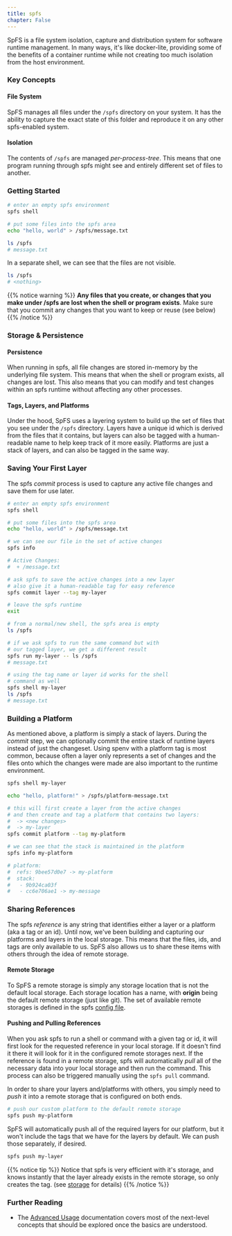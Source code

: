 ```yaml
---
title: spfs
chapter: False
---
```


SpFS is a file system isolation, capture and distribution system for software runtime management. In many ways, it's like docker-lite, providing some of the benefits of a container runtime while not creating too much isolation from the host environment.

### Key Concepts

#### File System

SpFS manages all files under the `/spfs` directory on your system. It has the ability to capture the exact state of this folder and reproduce it on any other spfs-enabled system.

#### Isolation

The contents of `/spfs` are managed _per-process-tree_. This means that one program running through spfs might see and entirely different set of files to another.

### Getting Started

```bash
# enter an empty spfs environment
spfs shell

# put some files into the spfs area
echo "hello, world" > /spfs/message.txt

ls /spfs
# message.txt
```

In a separate shell, we can see that the files are not visible.
```bash
ls /spfs
# <nothing>
```
{{% notice warning %}}
**Any files that you create, or changes that you make under /spfs are lost when the shell or program exists**. Make sure that you commit any changes that you want to keep or reuse (see below)
{{% /notice %}}

### Storage & Persistence

#### Persistence

When running in spfs, all file changes are stored in-memory by the underlying file system. This means that when the shell or program exists, all changes are lost. This also means that you can modify and test changes within an spfs runtime without affecting any other processes.

#### Tags, Layers, and Platforms

Under the hood, SpFS uses a layering system to build up the set of files that you see under the `/spfs` directory. Layers have a unique id which is derived from the files that it contains, but layers can also be tagged with a human-readable name to help keep track of it more easily. Platforms are just a stack of layers, and can also be tagged in the same way.

### Saving Your First Layer

The spfs _commit_ process is used to capture any active file changes and save them for use later.

```bash
# enter an empty spfs environment
spfs shell

# put some files into the spfs area
echo "hello, world" > /spfs/message.txt

# we can see our file in the set of active changes
spfs info

# Active Changes:
#  + /message.txt

# ask spfs to save the active changes into a new layer
# also give it a human-readable tag for easy reference
spfs commit layer --tag my-layer

# leave the spfs runtime
exit
```

```bash
# from a normal/new shell, the spfs area is empty
ls /spfs

# if we ask spfs to run the same command but with
# our tagged layer, we get a different result
spfs run my-layer -- ls /spfs
# message.txt

# using the tag name or layer id works for the shell
# command as well
spfs shell my-layer
ls /spfs
# message.txt
```

### Building a Platform

As mentioned above, a platform is simply a stack of layers. During the _commit_ step, we can optionally commit the entire stack of runtime layers instead of just the changeset. Using spenv with a platform tag is most common, because often a layer only represents a set of changes and the files onto which the changes were made are also important to the runtime environment.

```bash
spfs shell my-layer

echo "hello, platform!" > /spfs/platform-message.txt

# this will first create a layer from the active changes
# and then create and tag a platform that contains two layers:
#  -> <new changes>
#  -> my-layer
spfs commit platform --tag my-platform

# we can see that the stack is maintained in the platform
spfs info my-platform

# platform:
#  refs: 9bee57d0e7 -> my-platform
#  stack:
#   - 9b924ca03f
#   - cc6e706ae1 -> my-message
```

### Sharing References

The spfs _reference_ is any string that identifies either a layer or a platform (aka a tag or an id). Until now, we've been building and capturing our platforms and layers in the local storage. This means that the files, ids, and tags are only available to us. SpFS also allows us to share these items with others through the idea of remote storage.

#### Remote Storage

To SpFS a remote storage is simply any storage location that is not the default local storage. Each storage location has a name, with **origin** being the default remote storage (just like git). The set of available remote storages is defined in the spfs [config file](../configuration).

#### Pushing and Pulling References

When you ask spfs to run a shell or command with a given tag or id, it will first look for the requested reference in your local storage. If it doesn't find it there it will look for it in the configured remote storages next. If the reference is found in a remote storage, spfs will automatically _pull_ all of the necessary data into your local storage and then run the command. This process can also be triggered manually using the `spfs pull` command.

In order to share your layers and/platforms with others, you simply need to _push_ it into a remote storage that is configured on both ends.

```bash
# push our custom platform to the default remote storage
spfs push my-platform
```

SpFS will automatically push all of the required layers for our platform, but it won't include the tags that we have for the layers by default. We can push those separately, if desired.

```bash
spfs push my-layer
```

{{% notice tip %}}
Notice that spfs is very efficient with it's storage, and knows instantly that the layer already exists in the remote storage, so only creates the tag. (see [storage](../storage) for details)
{{% /notice %}}

### Further Reading

- The [Advanced Usage](./usage) documentation covers most of the next-level concepts that should be explored once the basics are understood.
